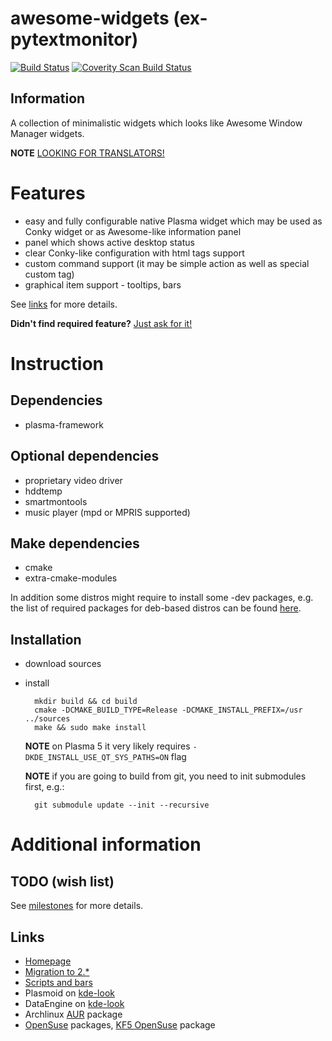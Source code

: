 awesome-widgets (ex-pytextmonitor)
==================================

[![Build Status](https://travis-ci.org/arcan1s/awesome-widgets.svg?branch=development)](https://travis-ci.org/arcan1s/awesome-widgets)
[![Coverity Scan Build Status](https://scan.coverity.com/projects/8254/badge.svg)](https://scan.coverity.com/projects/awesome-widgets)

Information
-----------

A collection of minimalistic widgets which looks like Awesome Window Manager widgets.

**NOTE** [LOOKING FOR TRANSLATORS!](https://github.com/arcan1s/awesome-widgets/issues/14)

Features
========

* easy and fully configurable native Plasma widget which may be used as Conky widget or as Awesome-like information panel
* panel which shows active desktop status
* clear Conky-like configuration with html tags support
* custom command support (it may be simple action as well as special custom tag)
* graphical item support - tooltips, bars

See [links](#Links) for more details.

**Didn't find required feature?** [Just ask for it!](https://github.com/arcan1s/awesome-widgets/issues)

Instruction
===========

Dependencies
------------

* plasma-framework

Optional dependencies
---------------------

* proprietary video driver
* hddtemp
* smartmontools
* music player (mpd or MPRIS supported)

Make dependencies
-----------------

* cmake
* extra-cmake-modules

In addition some distros might require to install some -dev packages, e.g. the list of required packages for deb-based distros can be found [here](https://github.com/arcan1s/awesome-widgets/blob/development/.docker/Dockerfile-ubuntu-amd64#L7).

Installation
------------

* download sources
* install

        mkdir build && cd build
        cmake -DCMAKE_BUILD_TYPE=Release -DCMAKE_INSTALL_PREFIX=/usr ../sources
        make && sudo make install

  **NOTE** on Plasma 5 it very likely requires `-DKDE_INSTALL_USE_QT_SYS_PATHS=ON` flag

  **NOTE** if you are going to build from git, you need to init submodules first, e.g.:

        git submodule update --init --recursive

Additional information
======================

TODO (wish list)
----------------

See [milestones](https://github.com/arcan1s/awesome-widgets/milestones) for more details.

Links
-----

* [Homepage](https://arcanis.me/projects/awesome-widgets/)
* [Migration to 2.*](https://arcanis.me/en/2014/09/04/migration-to-v2/)
* [Scripts and bars](https://arcanis.me/en/2014/12/19/aw-v21-bells-and-whistles/)
* Plasmoid on [kde-look](http://kde-look.org/content/show.php/Awesome+Widgets?content=157124)
* DataEngine on [kde-look](http://kde-look.org/content/show.php/Extended+Systemmonitor+DataEngine?content=158773)
* Archlinux [AUR](https://aur.archlinux.org/packages/plasma5-applet-awesome-widgets/) package
* [OpenSuse](http://software.opensuse.org/search?q=awesome-widgets) packages, [KF5 OpenSuse](http://software.opensuse.org/package/plasma5-awesome-widgets) package
